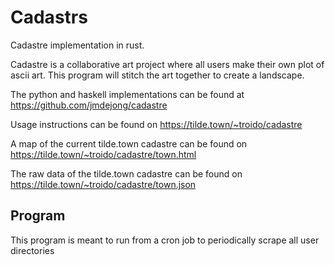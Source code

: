 # Cadastrs
Cadastre implementation in rust.

Cadastre is a collaborative art project where all users make their own plot of ascii art.
This program will stitch the art together to create a landscape.

The python and haskell implementations can be found at https://github.com/jmdejong/cadastre

Usage instructions can be found on https://tilde.town/~troido/cadastre

A map of the current tilde.town cadastre can be found on https://tilde.town/~troido/cadastre/town.html

The raw data of the tilde.town cadastre can be found on https://tilde.town/~troido/cadastre/town.json

## Program

This program is meant to run from a cron job to periodically scrape all user directories
